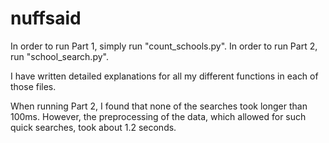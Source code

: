# nuffsaid

In order to run Part 1, simply run "count_schools.py". In order to run Part 2, run "school_search.py".

I have written detailed explanations for all my different functions in each of those files.

When running Part 2, I found that none of the searches took longer than 100ms. However, the preprocessing of the data, which allowed for such quick searches, took about 1.2 seconds.
